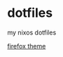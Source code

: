 # dotfiles
my nixos dotfiles

[firefox theme](https://color.firefox.com/?theme=XQAAAAJDBAAAAAAAAABBqYhm849SCicxcUcPX38oKRicm6da8pFtMcQD6nrb3hVaZ4ZDQ499FUcwBYu_qLKyYPM65OP_BKJnRyTWOztZCf_gdf3bl23-Qu_hT6RzR_NrESOtjjKyf3_683nvhh8S62Tor-v04OptN9h9c8NJfFqPcdSvGsPmLizW7pgQF0_ebk0RGu8xGE48lM32r9138dqm4pOl5h0uYZiujSZlo7di0-29e-zlpPh21tJ4fEtwrCD_CpAMQcvy8kN2gOR3Sw-VgyIxOMBLGKjRZYcKoyA5VMrlF4NpOaeA4GOSVNq5zoOW6sD5xGRyhRl6BQMl7Nq7dpA_bhfhKSa5IUBrvZ33DghwfiDrN2nlTqn-GpAdr_EoGV2dFYPrLpwSWDo_X_Uo1LHuy9wIv2x15ufs42S2EBYWr1a_TJyJKn42AiBLJ8LZtyX860lW0NeiLa3noUSwdbCmD9NNNhLvh0_d6_712tg5K2Y8FjkHssbwiIEkiewEgNm2mzyEufIcHfQNJxo6c3NmotNqeE8ZfCLMpWivmf-n6diBbu2yUx8vGUUrj58zKzgMWp16YwzDTY4iu4a44D6j8qMzIngQtKLO_-ncm-I)
